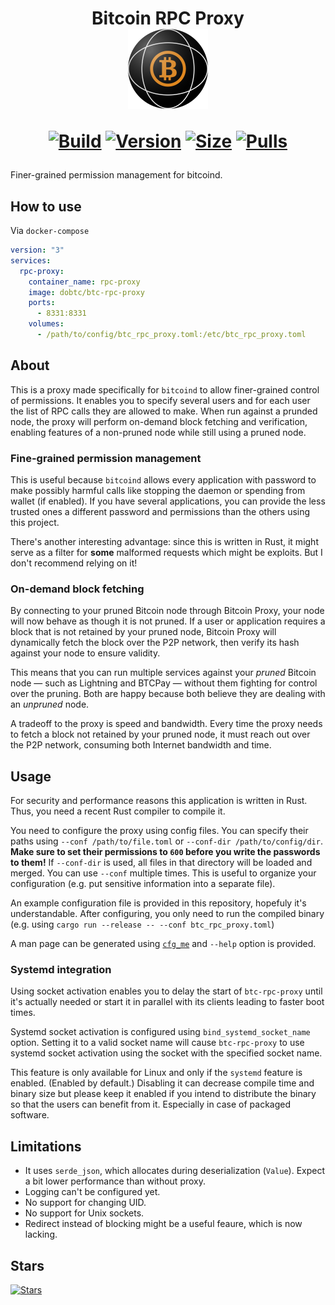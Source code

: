 <h1 align="center">Bitcoin RPC Proxy<br />
<div align="center">
<a href="https://github.com/dobtc/btc-rpc-proxy"><img src="https://raw.githubusercontent.com/dobtc/btc-rpc-proxy/master/.github/logo.png" title="Logo" style="max-width:100%;" width="128" /></a>
</div>
<div align="center">
  
[![Build]][build_url]
[![Version]][tag_url]
[![Size]][tag_url]
[![Pulls]][hub_url]

</div></h1>

Finer-grained permission management for bitcoind.

## How to use

Via `docker-compose`

```yaml
version: "3"
services:
  rpc-proxy:
    container_name: rpc-proxy
    image: dobtc/btc-rpc-proxy
    ports:
      - 8331:8331
    volumes:
      - /path/to/config/btc_rpc_proxy.toml:/etc/btc_rpc_proxy.toml
```

## About

This is a proxy made specifically for `bitcoind` to allow finer-grained control of permissions. It enables you to specify several users and for each user the list of RPC calls they are allowed to make. When run against a prunded node, the proxy will perform on-demand block fetching and verification, enabling features of a non-pruned node while still using a pruned node.

### Fine-grained permission management

This is useful because `bitcoind` allows every application with password to make possibly harmful calls like stopping the daemon or spending from wallet (if enabled). If you have several applications, you can provide the less trusted ones a different password and permissions than the others using this project.

There's another interesting advantage: since this is written in Rust, it might serve as a filter for **some** malformed requests which might be exploits. But I don't recommend relying on it!

### On-demand block fetching

By connecting to your pruned Bitcoin node through Bitcoin Proxy, your node will now behave as though it is not pruned. If a user or application requires a block that is not retained by your pruned node, Bitcoin Proxy will dynamically fetch the block over the P2P network, then verify its hash against your node to ensure validity.

This means that you can run multiple services against your _pruned_ Bitcoin node — such as Lightning and BTCPay — without them fighting for control over the pruning. Both are happy because both believe they are dealing with an _unpruned_ node.

A tradeoff to the proxy is speed and bandwidth. Every time the proxy needs to fetch a block not retained by your pruned node, it must reach out over the P2P network, consuming both Internet bandwidth and time.

## Usage

For security and performance reasons this application is written in Rust. Thus, you need a recent Rust compiler to compile it.

You need to configure the proxy using config files. You can specify their paths using `--conf /path/to/file.toml` or `--conf-dir /path/to/config/dir`. **Make sure to set their permissions to `600` before you write the passwords to them!** If `--conf-dir` is used, all files in that directory will be loaded and merged. You can use `--conf` multiple times. This is useful to organize your configuration (e.g. put sensitive information into a separate file).

An example configuration file is provided in this repository, hopefuly it's understandable. After configuring, you only need to run the compiled binary (e.g. using `cargo run --release -- --conf btc_rpc_proxy.toml`)

A man page can be generated using [`cfg_me`](https://crates.io/crates/cfg_me) and `--help` option is provided.

### Systemd integration

Using socket activation enables you to delay the start of `btc-rpc-proxy` until it's actually needed or start it in parallel with its clients leading to faster boot times.

Systemd socket activation is configured using `bind_systemd_socket_name` option.
Setting it to a valid socket name will cause `btc-rpc-proxy` to use systemd socket activation using the socket with the specified socket name.

This feature is only available for Linux and only if the `systemd` feature is enabled. (Enabled by default.)
Disabling it can decrease compile time and binary size but please keep it enabled if you intend to distribute the binary so that the users can benefit from it.
Especially in case of packaged software.

## Limitations

* It uses `serde_json`, which allocates during deserialization (`Value`). Expect a bit lower performance than without proxy.
* Logging can't be configured yet.
* No support for changing UID.
* No support for Unix sockets.
* Redirect instead of blocking might be a useful feaure, which is now lacking.

## Stars
[![Stars](https://starchart.cc/dobtc/btc-rpc-proxy.svg?variant=adaptive)](https://starchart.cc/dobtc/btc-rpc-proxy)

[build_url]: https://github.com/dobtc/btc-rpc-proxy/
[hub_url]: https://hub.docker.com/r/dobtc/btc-rpc-proxy/
[tag_url]: https://hub.docker.com/r/dobtc/btc-rpc-proxy/tags

[Build]: https://github.com/dobtc/btc-rpc-proxy/actions/workflows/build.yml/badge.svg
[Size]: https://img.shields.io/docker/image-size/dobtc/btc-rpc-proxy/latest?color=066da5&label=size
[Pulls]: https://img.shields.io/docker/pulls/dobtc/btc-rpc-proxy.svg?style=flat&label=pulls&logo=docker
[Version]: https://img.shields.io/docker/v/dobtc/btc-rpc-proxy/latest?arch=amd64&sort=semver&color=066da5
